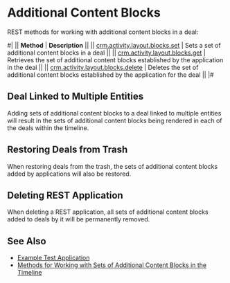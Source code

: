 # Additional Content Blocks

REST methods for working with additional content blocks in a deal:

#|
|| **Method** | **Description** ||
|| [crm.activity.layout.blocks.set](./crm-activity-layout-blocks-set.md) | Sets a set of additional content blocks in a deal ||
|| [crm.activity.layout.blocks.get](./crm-activity-layout-blocks-get.md) | Retrieves the set of additional content blocks established by the application in the deal ||
|| [crm.activity.layout.blocks.delete](./crm-activity-layout-blocks-delete.md) | Deletes the set of additional content blocks established by the application for the deal ||
|#

## Deal Linked to Multiple Entities

Adding sets of additional content blocks to a deal linked to multiple entities will result in the sets of additional content blocks being rendered in each of the deals within the timeline.

## Restoring Deals from Trash

When restoring deals from the trash, the sets of additional content blocks added by applications will also be restored.

## Deleting REST Application

When deleting a REST application, all sets of additional content blocks added to deals by it will be permanently removed.

## See Also

- [Example Test Application](../../layout-blocks/content-blocks-test-app.md)
- [Methods for Working with Sets of Additional Content Blocks in the Timeline](../../layout-blocks/index.md)
